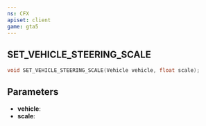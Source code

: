 ```yaml
---
ns: CFX
apiset: client
game: gta5
---
```

## SET_VEHICLE_STEERING_SCALE

```c
void SET_VEHICLE_STEERING_SCALE(Vehicle vehicle, float scale);
```


## Parameters
* **vehicle**: 
* **scale**: 

